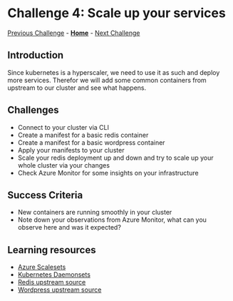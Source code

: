 # Challenge 4: Scale up your services

[Previous Challenge](./03-Azure-Monitor.md) - **[Home](../README.md)** - [Next Challenge](./05-Ingress-controller.md)

## Introduction

Since kubernetes is a hyperscaler, we need to use it as such and deploy more services. Therefor we will add some common containers from upstream to our cluster and see what happens.

## Challenges

* Connect to your cluster via CLI
* Create a manifest for a basic redis container
* Create a manifest for a basic wordpress container
* Apply your manifests to your cluster
* Scale your redis deployment up and down and try to scale up your whole cluster via your changes
* Check Azure Monitor for some insights on your infrastructure

## Success Criteria

* New containers are running smoothly in your cluster
* Note down your observations from Azure Monitor, what can you observe here and was it expected?

## Learning resources

* [Azure Scalesets](https://learn.microsoft.com/en-us/azure/virtual-machine-scale-sets/overview)
* [Kubernetes Daemonsets](https://kubernetes.io/docs/concepts/workloads/controllers/daemonset/)
* [Redis upstream source](https://hub.docker.com/_/redis)
* [Wordpress upstream source](https://hub.docker.com/_/wordpress)
